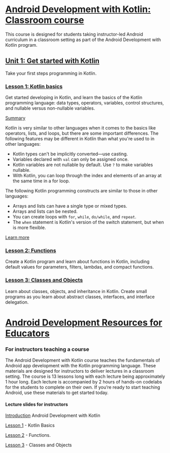 # [Android Development with Kotlin: Classroom course](https://developer.android.com/courses/android-development-with-kotlin/course)

This course is designed for students taking instructor-led Android curriculum in a classroom setting as part of the Android Development with Kotlin program.

## [Unit 1: Get started with Kotlin](https://developer.android.com/courses/android-development-with-kotlin/unit-1)

Take your first steps programming in Kotlin.


### [Lesson 1: Kotlin basics](https://developer.android.com/courses/pathways/android-development-with-kotlin-1)

Get started developing in Kotlin, and learn the basics of the Kotlin programming language: data types, operators, variables, control structures, and nullable versus non-nullable variables.

[Summary](https://developer.android.com/codelabs/android-development-kotlin-1.2?continue=https%3A%2F%2Fdeveloper.android.com%2Fcourses%2Fpathways%2Fandroid-development-with-kotlin-1%3Fhl%3Den%23codelab-https%3A%2F%2Fdeveloper.android.com%2Fcodelabs%2Fandroid-development-kotlin-1.2&hl=en#5)

Kotlin is very similar to other languages when it comes to the basics like operators, lists, and loops, but there are some important differences.
The following features may be different in Kotlin than what you're used to in other languages:
- Kotlin types can't be implicitly converted—use casting.
- Variables declared with ```val``` can only be assigned once.
- Kotlin variables are not nullable by default. Use ```?``` to make variables nullable.
- With Kotlin, you can loop through the index and elements of an array at the same time in a for loop.

The following Kotlin programming constructs are similar to those in other languages:
- Arrays and lists can have a single type or mixed types.
- Arrays and lists can be nested.
- You can create loops with ```for```, ```while```, ```do/while```, and ```repeat```.
- The ```when``` statement is Kotlin's version of the switch statement, but when is more flexible.

[Learn more](https://developer.android.com/codelabs/android-development-kotlin-1.2?continue=https%3A%2F%2Fdeveloper.android.com%2Fcourses%2Fpathways%2Fandroid-development-with-kotlin-1%3Fhl%3Den%23codelab-https%3A%2F%2Fdeveloper.android.com%2Fcodelabs%2Fandroid-development-kotlin-1.2&hl=en#6)

### [Lesson 2: Functions](https://developer.android.com/courses/pathways/android-development-with-kotlin-2)

Create a Kotlin program and learn about functions in Kotlin, including default values for parameters, filters, lambdas, and compact functions.

### [Lesson 3: Classes and Objects](https://developer.android.com/courses/pathways/android-development-with-kotlin-3)

Learn about classes, objects, and inheritance in Kotlin. Create small programs as you learn about abstract classes, interfaces, and interface delegation.



# [Android Development Resources for Educators](https://developer.android.com/teach)
### For instructors teaching a course

The Android Development with Kotlin course teaches the fundamentals of Android app development with the Kotlin programming language. These materials are designed for instructors to deliver lectures in a classroom setting. The course is 13 lessons long with each lecture being approximately 1 hour long. Each lecture is accompanied by 2 hours of hands-on codelabs for the students to complete on their own. If you’re ready to start teaching Android, use these materials to get started today.

#### Lecture slides for instructors

[Introduction](http://goo.gle/3sPw3Fz)
Android Development with Kotlin

[Lesson 1](http://goo.gle/3sSg7lK) - Kotlin Basics  

[Lesson 2](http://goo.gle/2Y5Pv2D) - Functions. 

[Lesson 3](https://goo.gle/2Y2S8SO) - Classes and Objects 

